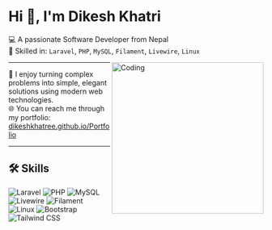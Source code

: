 # Hi 👋, I'm Dikesh Khatri

💻 A passionate Software Developer from Nepal  
🔧 Skilled in: `Laravel`, `PHP`, `MySQL`, `Filament`, `Livewire`, `Linux`  

<img align="right" alt="Coding" width="300" src="https://cdn.dribbble.com/users/1059583/screenshots/4171367/coding-freak.gif" />

---

🌟 I enjoy turning complex problems into simple, elegant solutions using modern web technologies.  
🌐 You can reach me through my portfolio: [dikeshkhatree.github.io/Portfolio](https://dikeshkhatree.github.io/Portfolio)

---

## 🛠️ Skills
![Laravel](https://img.shields.io/badge/Laravel-FF2D20?style=for-the-badge&logo=laravel&logoColor=white)
![PHP](https://img.shields.io/badge/PHP-777BB4?style=for-the-badge&logo=php&logoColor=white)
![MySQL](https://img.shields.io/badge/MySQL-005C84?style=for-the-badge&logo=mysql&logoColor=white)
![Livewire](https://img.shields.io/badge/Livewire-4E5D94?style=for-the-badge&logo=laravel&logoColor=white)
![Filament](https://img.shields.io/badge/Filament-563D7C?style=for-the-badge&logo=laravel&logoColor=white)
![Linux](https://img.shields.io/badge/Linux-FCC624?style=for-the-badge&logo=linux&logoColor=black)
![Bootstrap](https://img.shields.io/badge/Bootstrap-7952B3?style=for-the-badge&logo=bootstrap&logoColor=white)
![Tailwind CSS](https://img.shields.io/badge/Tailwind_CSS-38B2AC?style=for-the-badge&logo=tailwind-css&logoColor=white)

